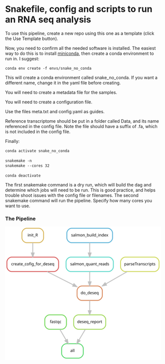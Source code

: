 # Snakefile, config and scripts to run an RNA seq analysis


To use this pipeline, create a new repo using this one as a template (click the Use Template button).

Now, you need to confirm all the needed software is installed. The easiest way to do this is to install [miniconda](https://docs.conda.io/en/latest/miniconda.html), then create a conda environment to run in. I suggest:

```{sh}
conda env create -f envs/snake_no_conda
```

This will create a conda environment called snake_no_conda. If you want a different name, change it in the yaml file before creating.


You will need to create a metadata file for the samples.

You will need to create a configuration file.

Use the files meta.txt and config.yaml as guides.

Reference transcriptome should be put in a folder called Data, and its name referenced in the config file. Note the file should have a suffix of .fa, which is not included in the config file.

Finally:

```{sh}
conda activate snake_no_conda

snakemake -n
snakemake --cores 32

conda deactivate
```

The first snakemake command is a dry run, which will build the dag and determine which jobs will need to be run. This is good practice, and helps trouble shoot issues with the config file or filenames. The second snakemake command will run the pipeline. Specify how many cores you want to use.


### The Pipeline

![dag](dag.svg)

